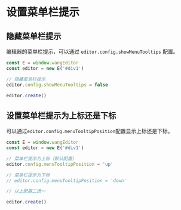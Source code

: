 # 设置菜单栏提示

## 隐藏菜单栏提示

编辑器的菜单栏提示，可以通过 `editor.config.showMenuTooltips` 配置。

```js
const E = window.wangEditor
const editor = new E('#div1')

// 隐藏菜单栏提示
editor.config.showMenuTooltips = false

editor.create()
```

## 设置菜单栏提示为上标还是下标

可以通过`editor.config.menuTooltipPosition`配置显示上标还是下标。

```js
const E = window.wangEditor
const editor = new E('#div1')

// 菜单栏提示为上标（默认配置）
editor.config.menuTooltipPosition = 'up'

// 菜单栏提示为下标
// editor.config.menuTooltipPosition = 'down'

// 以上配置二选一

editor.create()
```
